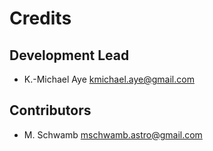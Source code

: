 # Credits

## Development Lead

* K.-Michael Aye <kmichael.aye@gmail.com>

## Contributors

* M. Schwamb <mschwamb.astro@gmail.com>
